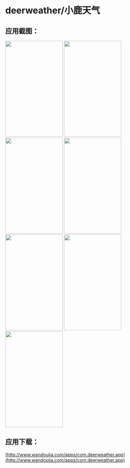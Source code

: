 # deerweather/小鹿天气

## 应用截图：
<img src="https://github.com/Gdeeer/deerweather/blob/master/screenshot/1.png" width = "180" height = "300" />
<img src="https://github.com/Gdeeer/deerweather/blob/master/screenshot/2.png" width = "180" height = "300" />
<img src="https://github.com/Gdeeer/deerweather/blob/master/screenshot/3.png" width = "180" height = "300" />
<img src="https://github.com/Gdeeer/deerweather/blob/master/screenshot/4.png" width = "180" height = "300" />
<img src="https://github.com/Gdeeer/deerweather/blob/master/screenshot/5.png" width = "180" height = "300" />
<img src="https://github.com/Gdeeer/deerweather/blob/master/screenshot/6.png" width = "180" height = "300" />
<img src="https://github.com/Gdeeer/deerweather/blob/master/screenshot/7.png" width = "180" height = "300" />

## 应用下载：
[http://www.wandoujia.com/apps/com.deerweather.app](http://www.wandoujia.com/apps/com.deerweather.app)
